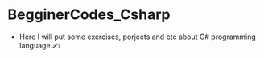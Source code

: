 # BegginerCodes_Csharp
* Here I will put some exercises, porjects and etc about C# programming language.✍️
